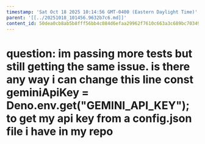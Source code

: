 ```yaml
---
timestamp: 'Sat Oct 18 2025 10:14:56 GMT-0400 (Eastern Daylight Time)'
parent: '[[../20251018_101456.9632b7c6.md]]'
content_id: 50dea0cb8ab5b8fff56bb4c084d6efaa29962f7610c663a3c689bc703495c9e2
---
```


# question: im passing more tests but still getting the same issue. is there any way i can change this line const geminiApiKey = Deno.env.get("GEMINI\_API\_KEY"); to get my api key from a config.json file i have in my repo

